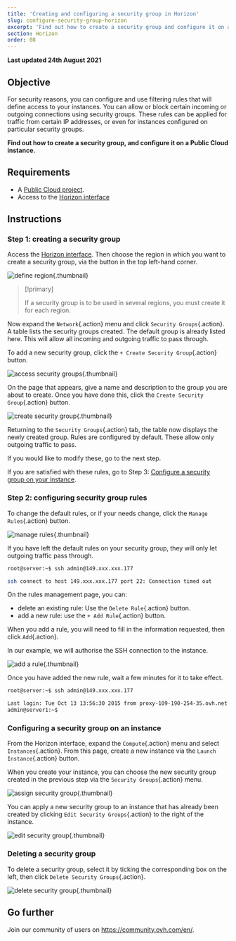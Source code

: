 ```yaml
---
title: 'Creating and configuring a security group in Horizon'
slug: configure-security-group-horizon
excerpt: 'Find out how to create a security group and configure it on a Public Cloud instance'
section: Horizon
order: 08
---
```


**Last updated 24th August 2021**

## Objective

For security reasons, you can configure and use filtering rules that will define access to your instances. You can allow or block certain incoming or outgoing connections using security groups. These rules can be applied for traffic from certain IP addresses, or even for instances configured on particular security groups.

**Find out how to create a security group, and configure it on a Public Cloud instance.**

## Requirements

- A [Public Cloud project](https://www.ovhcloud.com/asia/public-cloud/).
- Access to the [Horizon interface](https://docs.ovh.com/asia/en/public-cloud/creation-and-deletion-of-openstack-user/)

## Instructions

### Step 1: creating a security group

Access the [Horizon interface](https://docs.ovh.com/asia/en/public-cloud/creation-and-deletion-of-openstack-user/). Then choose the region in which you want to create a security group, via the button in the top left-hand corner.

![define region](images/security-group0.png){.thumbnail}

> [!primary]
>
> If a security group is to be used in several regions, you must create it for each region.
>

Now expand the `Network`{.action} menu and click `Security Groups`{.action}. A table lists the security groups created. The default group is already listed here. This will allow all incoming and outgoing traffic to pass through.

To add a new security group, click the `+ Create Security Group`{.action} button.

![access security groups](images/security-group1.png){.thumbnail}

On the page that appears, give a name and description to the group you are about to create. Once you have done this, click the `Create Security Group`{.action} button.

![create security group](images/security-group2.png){.thumbnail}

Returning to the `Security Groups`{.action} tab, the table now displays the newly created group. Rules are configured by default. These allow only outgoing traffic to pass.

If you would like to modify these, go to the next step.

If you are satisfied with these rules, go to Step 3: [Configure a security group on your instance](#instance-security-group).

### Step 2: configuring security group rules

To change the default rules, or if your needs change, click the `Manage Rules`{.action} button.

![manage rules](images/security-group3.png){.thumbnail}

If you have left the default rules on your security group, they will only let outgoing traffic pass through.

```bash
root@server:~$ ssh admin@149.xxx.xxx.177

ssh connect to host 149.xxx.xxx.177 port 22: Connection timed out
```

On the rules management page, you can:

- delete an existing rule: Use the `Delete Rule`{.action} button.
- add a new rule: use the `+ Add Rule`{.action} button.

When you add a rule, you will need to fill in the information requested, then click `Add`{.action}.

In our example, we will authorise the SSH connection to the instance.

![add a rule](images/security-group4.png){.thumbnail}

Once you have added the new rule, wait a few minutes for it to take effect.

```bash
root@server:~$ ssh admin@149.xxx.xxx.177

Last login: Tue Oct 13 13:56:30 2015 from proxy-109-190-254-35.ovh.net
admin@server1:~$
```

### Configuring a security group on an instance <a name="instance-security-group"></a>

From the Horizon interface, expand the `Compute`{.action} menu and select `Instances`{.action}. From this page, create a new instance via the `Launch Instance`{.action} button.

When you create your instance, you can choose the new security group created in the previous step via the `Security Groups`{.action} menu.

![assign security group](images/security-group5.png){.thumbnail}

You can apply a new security group to an instance that has already been created by clicking `Edit Security Groups`{.action} to the right of the instance.

![edit security group](images/security-group6.png){.thumbnail}

### Deleting a security group

To delete a security group, select it by ticking the corresponding box on the left, then click `Delete Security Groups`{.action}.

![delete security group](images/security-group7.png){.thumbnail}

## Go further

Join our community of users on <https://community.ovh.com/en/>.
